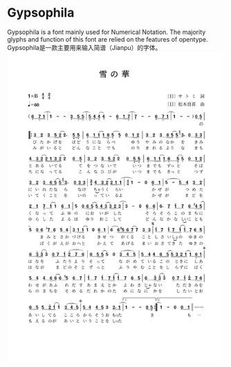 # Gypsophila
Gypsophila is a font mainly used for Numerical Notation. The majority glyphs and function of this font are relied on the features of opentype. Gypsophila是一款主要用来输入简谱（Jianpu）的字体。
![简谱字体效果预览](https://github.com/yuki0035/Gypsophila/blob/main/yukinohana.jpg)
